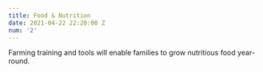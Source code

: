 ```yaml
---
title: Food & Nutrition
date: 2021-04-22 22:20:00 Z
num: '2'
---
```


Farming training and tools will enable families to grow nutritious food year-round.
